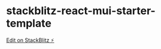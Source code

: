 # stackblitz-react-mui-starter-template

[Edit on StackBlitz ⚡️](https://stackblitz.com/edit/stackblitz-react-mui-starter-template)